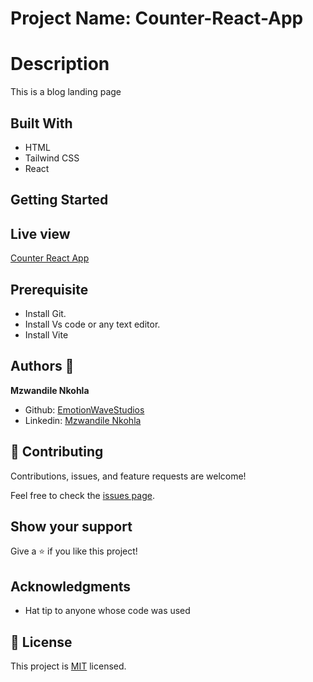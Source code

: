 # Project Name: Counter-React-App

# Description

This is a blog landing page

## Built With

- HTML
- Tailwind CSS
- React

## Getting Started

## Live view

[Counter React App]()

## Prerequisite

- Install Git.
- Install Vs code or any text editor.
- Install Vite

## Authors 👤

**Mzwandile Nkohla**

- Github: [EmotionWaveStudios](https://github.com/EmotionWaveStudios)
- Linkedin: [Mzwandile Nkohla](https://www.linkedin.com/in/mzwandile-nkohla-948363214/)

## 🤝 Contributing

Contributions, issues, and feature requests are welcome!

Feel free to check the [issues page](../../issues/).

## Show your support

Give a ⭐️ if you like this project!

## Acknowledgments

- Hat tip to anyone whose code was used

## 📝 License

This project is [MIT](./MIT.md) licensed.
